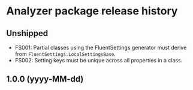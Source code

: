 ﻿# Analyzer package release history

## Unshipped
- FS001: Partial classes using the FluentSettings generator must derive from `FluentSettings.LocalSettingsBase`.
- FS002: Setting keys must be unique across all properties in a class.

## 1.0.0 (yyyy‑MM‑dd)
<!-- после первого релиза переместите сюда FS001 и проставьте дату, например: -->
<!-- ## 1.0.0 (2025‑06‑18) -->
<!-- - FS001: Partial classes using the FluentSettings generator must derive from `FluentSettings.LocalSettingsBase`. -->
